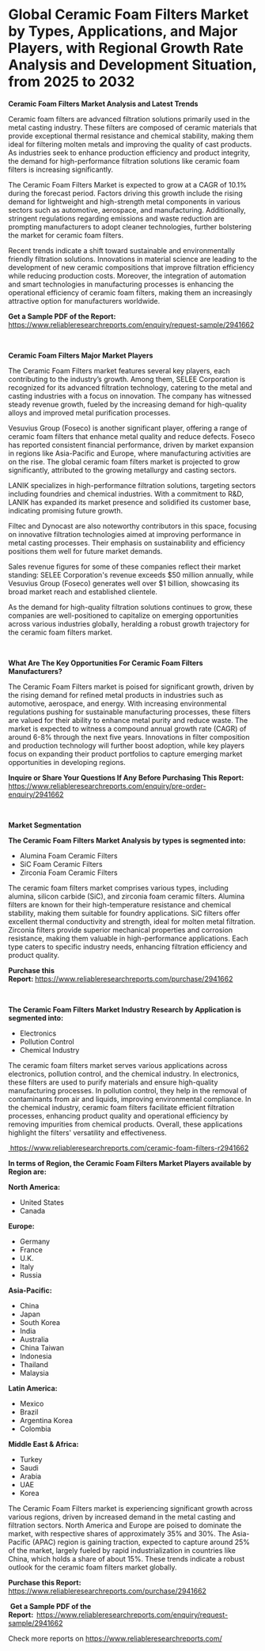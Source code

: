 <p><h1>Global Ceramic Foam Filters Market by Types, Applications, and Major Players, with Regional Growth Rate Analysis and Development Situation, from 2025 to 2032</h1></p><p><strong>Ceramic Foam Filters Market Analysis and Latest Trends</strong></p>
<p><p>Ceramic foam filters are advanced filtration solutions primarily used in the metal casting industry. These filters are composed of ceramic materials that provide exceptional thermal resistance and chemical stability, making them ideal for filtering molten metals and improving the quality of cast products. As industries seek to enhance production efficiency and product integrity, the demand for high-performance filtration solutions like ceramic foam filters is increasing significantly.</p><p>The Ceramic Foam Filters Market is expected to grow at a CAGR of 10.1% during the forecast period. Factors driving this growth include the rising demand for lightweight and high-strength metal components in various sectors such as automotive, aerospace, and manufacturing. Additionally, stringent regulations regarding emissions and waste reduction are prompting manufacturers to adopt cleaner technologies, further bolstering the market for ceramic foam filters.</p><p>Recent trends indicate a shift toward sustainable and environmentally friendly filtration solutions. Innovations in material science are leading to the development of new ceramic compositions that improve filtration efficiency while reducing production costs. Moreover, the integration of automation and smart technologies in manufacturing processes is enhancing the operational efficiency of ceramic foam filters, making them an increasingly attractive option for manufacturers worldwide.</p></p>
<p><strong>Get a Sample PDF of the Report:&nbsp;</strong> <a href="https://www.reliableresearchreports.com/enquiry/request-sample/2941662?utm_campaign=3210&utm_medium=2&utm_source=Github&utm_content=ia&utm_term=15032025&utm_id=ceramic-foam-filters">https://www.reliableresearchreports.com/enquiry/request-sample/2941662</a></p>
<p>&nbsp;</p>
<p><strong>Ceramic Foam Filters Major Market Players</strong></p>
<p><p>The Ceramic Foam Filters market features several key players, each contributing to the industry’s growth. Among them, SELEE Corporation is recognized for its advanced filtration technology, catering to the metal and casting industries with a focus on innovation. The company has witnessed steady revenue growth, fueled by the increasing demand for high-quality alloys and improved metal purification processes.</p><p>Vesuvius Group (Foseco) is another significant player, offering a range of ceramic foam filters that enhance metal quality and reduce defects. Foseco has reported consistent financial performance, driven by market expansion in regions like Asia-Pacific and Europe, where manufacturing activities are on the rise. The global ceramic foam filters market is projected to grow significantly, attributed to the growing metallurgy and casting sectors.</p><p>LANIK specializes in high-performance filtration solutions, targeting sectors including foundries and chemical industries. With a commitment to R&D, LANIK has expanded its market presence and solidified its customer base, indicating promising future growth.</p><p>Filtec and Dynocast are also noteworthy contributors in this space, focusing on innovative filtration technologies aimed at improving performance in metal casting processes. Their emphasis on sustainability and efficiency positions them well for future market demands.</p><p>Sales revenue figures for some of these companies reflect their market standing: SELEE Corporation's revenue exceeds $50 million annually, while Vesuvius Group (Foseco) generates well over $1 billion, showcasing its broad market reach and established clientele.</p><p>As the demand for high-quality filtration solutions continues to grow, these companies are well-positioned to capitalize on emerging opportunities across various industries globally, heralding a robust growth trajectory for the ceramic foam filters market.</p></p>
<p>&nbsp;</p>
<p><strong>What Are The Key Opportunities For Ceramic Foam Filters Manufacturers?</strong></p>
<p><p>The Ceramic Foam Filters market is poised for significant growth, driven by the rising demand for refined metal products in industries such as automotive, aerospace, and energy. With increasing environmental regulations pushing for sustainable manufacturing processes, these filters are valued for their ability to enhance metal purity and reduce waste. The market is expected to witness a compound annual growth rate (CAGR) of around 6-8% through the next five years. Innovations in filter composition and production technology will further boost adoption, while key players focus on expanding their product portfolios to capture emerging market opportunities in developing regions.</p></p>
<p><strong>Inquire or Share Your Questions If Any Before Purchasing This Report:</strong> <a href="https://www.reliableresearchreports.com/enquiry/pre-order-enquiry/2941662?utm_campaign=3210&utm_medium=2&utm_source=Github&utm_content=ia&utm_term=15032025&utm_id=ceramic-foam-filters">https://www.reliableresearchreports.com/enquiry/pre-order-enquiry/2941662</a></p>
<p>&nbsp;</p>
<p><strong>Market Segmentation</strong></p>
<p><strong>The Ceramic Foam Filters Market Analysis by types is segmented into:</strong></p>
<p><ul><li>Alumina Foam Ceramic Filters</li><li>SiC Foam Ceramic Filters</li><li>Zirconia Foam Ceramic Filters</li></ul></p>
<p><p>The ceramic foam filters market comprises various types, including alumina, silicon carbide (SiC), and zirconia foam ceramic filters. Alumina filters are known for their high-temperature resistance and chemical stability, making them suitable for foundry applications. SiC filters offer excellent thermal conductivity and strength, ideal for molten metal filtration. Zirconia filters provide superior mechanical properties and corrosion resistance, making them valuable in high-performance applications. Each type caters to specific industry needs, enhancing filtration efficiency and product quality.</p></p>
<p><strong>Purchase this Report:&nbsp;</strong><a href="https://www.reliableresearchreports.com/purchase/2941662?utm_campaign=3210&utm_medium=2&utm_source=Github&utm_content=ia&utm_term=15032025&utm_id=ceramic-foam-filters">https://www.reliableresearchreports.com/purchase/2941662</a></p>
<p>&nbsp;</p>
<p><strong>The Ceramic Foam Filters Market Industry Research by Application is segmented into:</strong></p>
<p><ul><li>Electronics</li><li>Pollution Control</li><li>Chemical Industry</li></ul></p>
<p><p>The ceramic foam filters market serves various applications across electronics, pollution control, and the chemical industry. In electronics, these filters are used to purify materials and ensure high-quality manufacturing processes. In pollution control, they help in the removal of contaminants from air and liquids, improving environmental compliance. In the chemical industry, ceramic foam filters facilitate efficient filtration processes, enhancing product quality and operational efficiency by removing impurities from chemical products. Overall, these applications highlight the filters' versatility and effectiveness.</p></p>
<p><a href="https://www.reliableresearchreports.com/ceramic-foam-filters-r2941662?utm_campaign=3210&utm_medium=2&utm_source=Github&utm_content=ia&utm_term=15032025&utm_id=ceramic-foam-filters">&nbsp;https://www.reliableresearchreports.com/ceramic-foam-filters-r2941662</a></p>
<p><strong>In terms of Region, the Ceramic Foam Filters Market Players available by Region are:</strong></p>
<p>
    <p> <strong> North America: </strong>
        <ul>
            <li>United States</li>
            <li>Canada</li>
        </ul>
        </p> 
    <p> <strong> Europe: </strong>
        <ul>
            <li>Germany</li>
            <li>France</li>
            <li>U.K.</li>
            <li>Italy</li>
            <li>Russia</li>
        </ul>
        </p> 
    <p> <strong> Asia-Pacific: </strong>
        <ul>
            <li>China</li>
            <li>Japan</li>
            <li>South Korea</li>
            <li>India</li>
            <li>Australia</li>
            <li>China Taiwan</li>
            <li>Indonesia</li>
            <li>Thailand</li>
            <li>Malaysia</li>
        </ul>
        </p> 
    <p> <strong> Latin America: </strong>
        <ul>
            <li>Mexico</li>
            <li>Brazil</li>
            <li>Argentina Korea</li>
            <li>Colombia</li>
        </ul>
        </p> 
    <p> <strong> Middle East & Africa: </strong>
        <ul>
            <li>Turkey</li>
            <li>Saudi</li>
            <li>Arabia</li>
            <li>UAE</li>
            <li>Korea</li>
        </ul>
    </p>
    </p>
<p><p>The Ceramic Foam Filters market is experiencing significant growth across various regions, driven by increased demand in the metal casting and filtration sectors. North America and Europe are poised to dominate the market, with respective shares of approximately 35% and 30%. The Asia-Pacific (APAC) region is gaining traction, expected to capture around 25% of the market, largely fueled by rapid industrialization in countries like China, which holds a share of about 15%. These trends indicate a robust outlook for the ceramic foam filters market globally.</p></p>
<p><strong>Purchase this Report: </strong><a href="https://www.reliableresearchreports.com/purchase/2941662?utm_campaign=3210&utm_medium=2&utm_source=Github&utm_content=ia&utm_term=15032025&utm_id=ceramic-foam-filters">https://www.reliableresearchreports.com/purchase/2941662</a></p>
<p>&nbsp;<strong>Get a Sample PDF of the Report:&nbsp;&nbsp;</strong><a href="https://www.reliableresearchreports.com/enquiry/request-sample/2941662?utm_campaign=3210&utm_medium=2&utm_source=Github&utm_content=ia&utm_term=15032025&utm_id=ceramic-foam-filters">https://www.reliableresearchreports.com/enquiry/request-sample/2941662</a></p>
<p><strong></strong></p>
<p>Check more reports on <a href="https://www.reliableresearchreports.com/?utm_campaign=3210&utm_medium=2&utm_source=Github&utm_content=ia&utm_term=15032025&utm_id=ceramic-foam-filters">https://www.reliableresearchreports.com/</a></p>